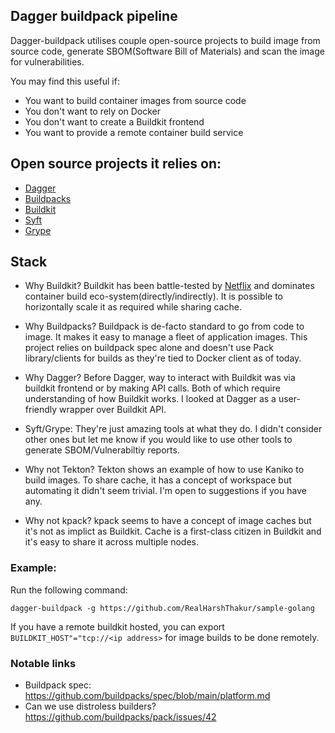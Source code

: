 ## Dagger buildpack pipeline

Dagger-buildpack utilises couple open-source projects to build image from source code, generate SBOM(Software Bill of Materials) and scan the image for vulnerabilities.

You may find this useful if:
* You want to build container images from source code
* You don't want to rely on Docker 
* You don't want to create a Buildkit frontend
* You want to provide a remote container build service

## Open source projects it relies on:
* [Dagger](https://github.com/dagger/dagger)
* [Buildpacks](https://buildpacks.io/)
* [Buildkit](https://github.com/moby/buildkit)
* [Syft](https://github.com/anchore/syft)
* [Grype](https://github.com/anchore/grype)


## Stack
- Why Buildkit?
Buildkit has been battle-tested by [Netflix](https://news.ycombinator.com/item?id=30858863) and dominates container build eco-system(directly/indirectly). It is possible to horizontally scale it as required while sharing cache.

- Why Buildpacks?
Buildpack is de-facto standard to go from code to image. It makes it easy to manage a fleet of application images. This project relies on buildpack spec alone and doesn't use Pack library/clients for builds as they're tied to Docker client as of today. 

- Why Dagger?
Before Dagger, way to interact with Buildkit was via buildkit frontend or by making API calls. Both of which require understanding of how Buildkit works. I looked at Dagger as a user-friendly wrapper over Buildkit API.

- Syft/Grype: They're just amazing tools at what they do. I didn't consider other ones but let me know if you would like to use other tools to generate SBOM/Vulnerabiltiy reports. 

- Why not Tekton?
Tekton shows an example of how to use Kaniko to build images. To share cache, it has a concept of workspace but automating it didn't seem trivial. I'm open to suggestions if you have any.

- Why not kpack?
kpack seems to have a concept of image caches but it's not as implict as Buildkit. Cache is a first-class citizen in Buildkit and it's easy to share it across multiple nodes. 

### Example:

Run the following command:
```
dagger-buildpack -g https://github.com/RealHarshThakur/sample-golang 
```

If you have a remote buildkit hosted, you can export `BUILDKIT_HOST"="tcp://<ip address>` for image builds to be done remotely.


### Notable links
- Buildpack spec: https://github.com/buildpacks/spec/blob/main/platform.md
- Can we use distroless builders?
https://github.com/buildpacks/pack/issues/42